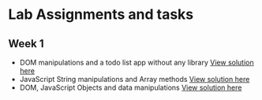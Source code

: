 # Lab Assignments and tasks

## Week 1
- DOM manipulations and a todo list app without any library [View solution here](https://github.com/KBismark/tasks/blob/master/labs/week1#readme)
- JavaScript String manipulations and Array methods [View solution here](https://github.com/KBismark/tasks/blob/master/labs/week1/v1.2.js)
- DOM, JavaScript Objects and data manipulations [View solution here](https://github.com/KBismark/tasks/blob/master/labs/week1/week1#readme)
